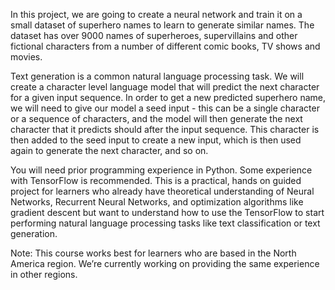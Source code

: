 In this project, we are going to create a neural network and train it on a small dataset of superhero names to learn to generate similar names. The dataset has over 9000 names of superheroes, supervillains and other fictional characters from a number of different comic books, TV shows and movies.

Text generation is a common natural language processing task. We will create a character level language model that will predict the next character for a given input sequence. In order to get a new predicted superhero name, we will need to give our model a seed input - this can be a single character or a sequence of characters, and the model will then generate the next character that it predicts should after the input sequence. This character is then added to the seed input to create a new input, which is then used again to generate the next character, and so on.

You will need prior programming experience in Python. Some experience with TensorFlow is recommended. This is a practical, hands on guided project for learners who already have theoretical understanding of Neural Networks, Recurrent Neural Networks, and optimization algorithms like gradient descent but want to understand how to use the TensorFlow to start performing natural language processing tasks like text classification or text generation.

Note: This course works best for learners who are based in the North America region. We’re currently working on providing the same experience in other regions.
